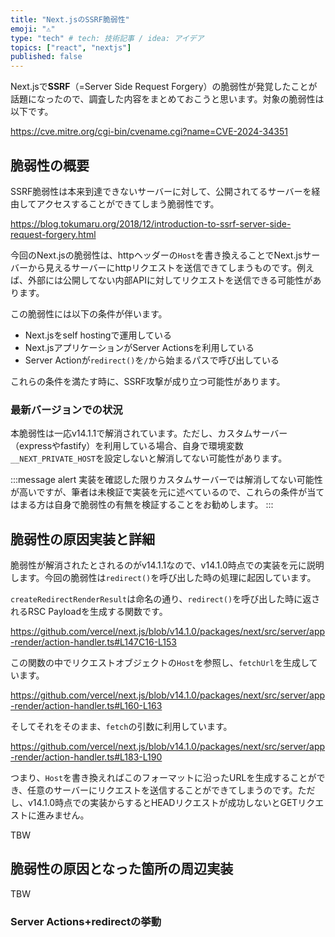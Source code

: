 ```yaml
---
title: "Next.jsのSSRF脆弱性"
emoji: "⚠️"
type: "tech" # tech: 技術記事 / idea: アイデア
topics: ["react", "nextjs"]
published: false
---
```


Next.jsで**SSRF**（=Server Side Request Forgery）の脆弱性が発覚したことが話題になったので、調査した内容をまとめておこうと思います。対象の脆弱性は以下です。

https://cve.mitre.org/cgi-bin/cvename.cgi?name=CVE-2024-34351

## 脆弱性の概要

SSRF脆弱性は本来到達できないサーバーに対して、公開されてるサーバーを経由してアクセスすることができてしまう脆弱性です。

https://blog.tokumaru.org/2018/12/introduction-to-ssrf-server-side-request-forgery.html

今回のNext.jsの脆弱性は、httpヘッダーの`Host`を書き換えることでNext.jsサーバーから見えるサーバーにhttpリクエストを送信できてしまうものです。例えば、外部には公開してない内部APIに対してリクエストを送信できる可能性があります。

この脆弱性には以下の条件が伴います。

- Next.jsをself hostingで運用している
- Next.jsアプリケーションがServer Actionsを利用している
- Server Actionが`redirect()`を`/`から始まるパスで呼び出している

これらの条件を満たす時に、SSRF攻撃が成り立つ可能性があります。

### 最新バージョンでの状況

本脆弱性は一応v14.1.1で解消されています。ただし、カスタムサーバー（expressやfastify）を利用している場合、自身で環境変数`__NEXT_PRIVATE_HOST`を設定しないと解消してない可能性があります。

:::message alert
実装を確認した限りカスタムサーバーでは解消してない可能性が高いですが、筆者は未検証で実装を元に述べているので、これらの条件が当てはまる方は自身で脆弱性の有無を検証することをお勧めします。
:::

## 脆弱性の原因実装と詳細

脆弱性が解消されたとされるのがv14.1.1なので、v14.1.0時点での実装を元に説明します。今回の脆弱性は`redirect()`を呼び出した時の処理に起因しています。

`createRedirectRenderResult`は命名の通り、`redirect()`を呼び出した時に返されるRSC Payloadを生成する関数です。

https://github.com/vercel/next.js/blob/v14.1.0/packages/next/src/server/app-render/action-handler.ts#L147C16-L153

この関数の中でリクエストオブジェクトの`Host`を参照し、`fetchUrl`を生成しています。

https://github.com/vercel/next.js/blob/v14.1.0/packages/next/src/server/app-render/action-handler.ts#L160-L163

そしてそれをそのまま、`fetch`の引数に利用しています。

https://github.com/vercel/next.js/blob/v14.1.0/packages/next/src/server/app-render/action-handler.ts#L183-L190

つまり、`Host`を書き換えればこのフォーマットに沿ったURLを生成することができ、任意のサーバーにリクエストを送信することができてしまうのです。ただし、v14.1.0時点での実装からするとHEADリクエストが成功しないとGETリクエストに進みません。

TBW

## 脆弱性の原因となった箇所の周辺実装

TBW

### Server Actions+redirectの挙動
